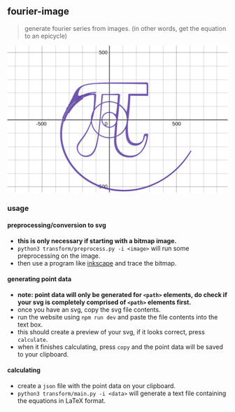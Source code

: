 ## fourier-image

> generate fourier series from images. (in other words, get the equation to an epicycle)

![graph](assets/16-9.png)

### usage

#### preprocessing/conversion to svg
  - **this is only necessary if starting with a bitmap image.**
  - `python3 transform/preprocess.py -i <image>` will run some preprocessing on the image.
  - then use a program like [inkscape](https://inkscape.org/) and trace the bitmap.

#### generating point data
  - **note: point data will only be generated for `<path>` elements, do check if your svg is completely comprised of `<path>` elements first.**
  - once you have an svg, copy the svg file contents.
  - run the website using `npm run dev` and paste the file contents into the text box.
  - this should create a preview of your svg, if it looks correct, press `calculate`.
  - when it finishes calculating, press `copy` and the point data will be saved to your clipboard.

#### calculating
  - create a `json` file with the point data on your clipboard.
  - `python3 transform/main.py -i <data>` will generate a text file containing the equations in LaTeX format.
